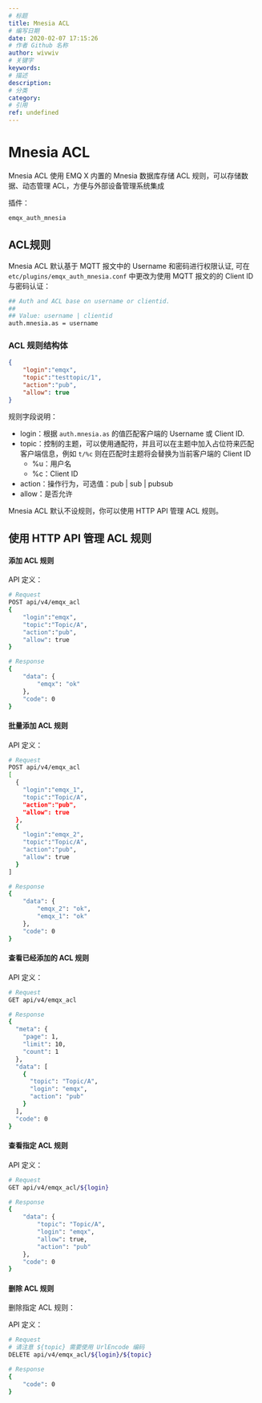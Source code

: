 ```yaml
---
# 标题
title: Mnesia ACL
# 编写日期
date: 2020-02-07 17:15:26
# 作者 Github 名称
author: wivwiv
# 关键字
keywords:
# 描述
description:
# 分类
category: 
# 引用
ref: undefined
---
```


# Mnesia ACL

Mnesia ACL 使用 EMQ X 内置的 Mnesia 数据库存储 ACL 规则，可以存储数据、动态管理 ACL，方便与外部设备管理系统集成

插件：

```bash
emqx_auth_mnesia
```

## ACL规则

Mnesia ACL 默认基于 MQTT 报文中的 Username 和密码进行权限认证, 可在 `etc/plugins/emqx_auth_mnesia.conf` 中更改为使用 MQTT 报文的的 Client ID 与密码认证：

```bash
## Auth and ACL base on username or clientid.
##
## Value: username | clientid
auth.mnesia.as = username
```

### ACL 规则结构体

```json
{
	"login":"emqx",
	"topic":"testtopic/1",
	"action":"pub",
	"allow": true
}
```

规则字段说明：

- login：根据 `auth.mnesia.as` 的值匹配客户端的 Username 或 Client ID.
- topic：控制的主题，可以使用通配符，并且可以在主题中加入占位符来匹配客户端信息，例如 `t/%c` 则在匹配时主题将会替换为当前客户端的 Client ID
  - %u：用户名
  - %c：Client ID
- action：操作行为，可选值：pub | sub | pubsub
- allow：是否允许
  
Mnesia ACL 默认不设规则，你可以使用 HTTP API 管理 ACL 规则。

## 使用 HTTP API 管理 ACL 规则

#### 添加 ACL 规则

API 定义：

```bash
# Request
POST api/v4/emqx_acl
{
	"login":"emqx",
	"topic":"Topic/A",
	"action":"pub",
	"allow": true
}

# Response
{
    "data": {
        "emqx": "ok"
    },
    "code": 0
}
```

#### 批量添加 ACL 规则

API 定义：

```bash
# Request
POST api/v4/emqx_acl
[
  {
	"login":"emqx_1",
	"topic":"Topic/A",
	"action":"pub",
	"allow": true
  },
  {
    "login":"emqx_2",
    "topic":"Topic/A",
    "action":"pub",
    "allow": true
  }
]

# Response
{
    "data": {
        "emqx_2": "ok",
        "emqx_1": "ok"
    },
    "code": 0
}
```

#### 查看已经添加的 ACL 规则

API 定义：

```bash
# Request
GET api/v4/emqx_acl

# Response
{
  "meta": {
    "page": 1,
    "limit": 10,
    "count": 1
  },
  "data": [
    {
      "topic": "Topic/A",
      "login": "emqx",
      "action": "pub"
    }
  ],
  "code": 0
}
```

#### 查看指定 ACL 规则

API 定义：

```bash
# Request
GET api/v4/emqx_acl/${login}

# Response
{
    "data": {
        "topic": "Topic/A",
        "login": "emqx",
        "allow": true,
        "action": "pub"
    },
    "code": 0
}
```

#### 删除 ACL 规则

删除指定 ACL 规则：

API 定义：

```bash
# Request
# 请注意 ${topic} 需要使用 UrlEncode 编码
DELETE api/v4/emqx_acl/${login}/${topic}

# Response
{
    "code": 0
}
```
